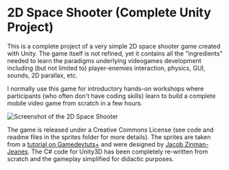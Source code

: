 # 2D Space Shooter (Complete Unity Project)

This is a complete project of a very simple 2D space shooter game created with Unity.
The game itself is not refined, yet it contains all the "ingredients"
needed to learn the paradigms underlying videogames development including (but not limited to) 
player-enemies interaction, physics, GUI, sounds, 2D parallax, etc.

I normally use this game for introductory hands-on workshops where participants 
(who often don't have coding skills) learn to build a complete mobile 
video game from scratch in a few hours.

![Screenshot of the 2D Space Shooter](https://raw.githubusercontent.com/albertobeta/2D-SpaceShooter/master/Assets/Sprites/screenShot.png)

The game is released under a Creative Commons License (see code and
readme files in the sprites folder for more details).
The sprites are taken from a [tutorial on Gamedevtuts+](http://gamedevelopment.tutsplus.com/series/build-a-space-based-shoot-em-up-in-construct-2--gamedev-12704)
and were designed by [Jacob Zinman-Jeanes](http://jeanes.co).
The C# code for Unity3D has been completely re-written from scratch and the gameplay simplified for
didactic purposes.
